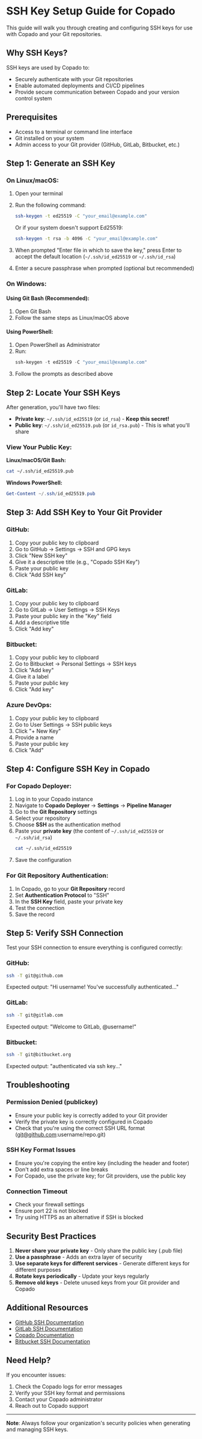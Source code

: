 # SSH Key Setup Guide for Copado

This guide will walk you through creating and configuring SSH keys for use with Copado and your Git repositories.

## Why SSH Keys?

SSH keys are used by Copado to:

- Securely authenticate with your Git repositories
- Enable automated deployments and CI/CD pipelines
- Provide secure communication between Copado and your version control system

## Prerequisites

- Access to a terminal or command line interface
- Git installed on your system
- Admin access to your Git provider (GitHub, GitLab, Bitbucket, etc.)

## Step 1: Generate an SSH Key

### On Linux/macOS:

1. Open your terminal
2. Run the following command:

   ```bash
   ssh-keygen -t ed25519 -C "your_email@example.com"
   ```

   Or if your system doesn't support Ed25519:

   ```bash
   ssh-keygen -t rsa -b 4096 -C "your_email@example.com"
   ```

3. When prompted "Enter file in which to save the key," press Enter to accept the default location (`~/.ssh/id_ed25519` or `~/.ssh/id_rsa`)

4. Enter a secure passphrase when prompted (optional but recommended)

### On Windows:

#### Using Git Bash (Recommended):

1. Open Git Bash
2. Follow the same steps as Linux/macOS above

#### Using PowerShell:

1. Open PowerShell as Administrator
2. Run:
   ```powershell
   ssh-keygen -t ed25519 -C "your_email@example.com"
   ```
3. Follow the prompts as described above

## Step 2: Locate Your SSH Keys

After generation, you'll have two files:

- **Private key**: `~/.ssh/id_ed25519` (or `id_rsa`) - **Keep this secret!**
- **Public key**: `~/.ssh/id_ed25519.pub` (or `id_rsa.pub`) - This is what you'll share

### View Your Public Key:

**Linux/macOS/Git Bash:**

```bash
cat ~/.ssh/id_ed25519.pub
```

**Windows PowerShell:**

```powershell
Get-Content ~/.ssh/id_ed25519.pub
```

## Step 3: Add SSH Key to Your Git Provider

### GitHub:

1. Copy your public key to clipboard
2. Go to GitHub → Settings → SSH and GPG keys
3. Click "New SSH key"
4. Give it a descriptive title (e.g., "Copado SSH Key")
5. Paste your public key
6. Click "Add SSH key"

### GitLab:

1. Copy your public key to clipboard
2. Go to GitLab → User Settings → SSH Keys
3. Paste your public key in the "Key" field
4. Add a descriptive title
5. Click "Add key"

### Bitbucket:

1. Copy your public key to clipboard
2. Go to Bitbucket → Personal Settings → SSH keys
3. Click "Add key"
4. Give it a label
5. Paste your public key
6. Click "Add key"

### Azure DevOps:

1. Copy your public key to clipboard
2. Go to User Settings → SSH public keys
3. Click "+ New Key"
4. Provide a name
5. Paste your public key
6. Click "Add"

## Step 4: Configure SSH Key in Copado

### For Copado Deployer:

1. Log in to your Copado instance
2. Navigate to **Copado Deployer** → **Settings** → **Pipeline Manager**
3. Go to the **Git Repository** settings
4. Select your repository
5. Choose **SSH** as the authentication method
6. Paste your **private key** (the content of `~/.ssh/id_ed25519` or `~/.ssh/id_rsa`)
   ```bash
   cat ~/.ssh/id_ed25519
   ```
7. Save the configuration

### For Git Repository Authentication:

1. In Copado, go to your **Git Repository** record
2. Set **Authentication Protocol** to "SSH"
3. In the **SSH Key** field, paste your private key
4. Test the connection
5. Save the record

## Step 5: Verify SSH Connection

Test your SSH connection to ensure everything is configured correctly:

### GitHub:

```bash
ssh -T git@github.com
```

Expected output: "Hi username! You've successfully authenticated..."

### GitLab:

```bash
ssh -T git@gitlab.com
```

Expected output: "Welcome to GitLab, @username!"

### Bitbucket:

```bash
ssh -T git@bitbucket.org
```

Expected output: "authenticated via ssh key..."

## Troubleshooting

### Permission Denied (publickey)

- Ensure your public key is correctly added to your Git provider
- Verify the private key is correctly configured in Copado
- Check that you're using the correct SSH URL format (git@github.com:username/repo.git)

### SSH Key Format Issues

- Ensure you're copying the entire key (including the header and footer)
- Don't add extra spaces or line breaks
- For Copado, use the private key; for Git providers, use the public key

### Connection Timeout

- Check your firewall settings
- Ensure port 22 is not blocked
- Try using HTTPS as an alternative if SSH is blocked

## Security Best Practices

1. **Never share your private key** - Only share the public key (.pub file)
2. **Use a passphrase** - Adds an extra layer of security
3. **Use separate keys for different services** - Generate different keys for different purposes
4. **Rotate keys periodically** - Update your keys regularly
5. **Remove old keys** - Delete unused keys from your Git provider and Copado

## Additional Resources

- [GitHub SSH Documentation](https://docs.github.com/en/authentication/connecting-to-github-with-ssh)
- [GitLab SSH Documentation](https://docs.gitlab.com/ee/user/ssh.html)
- [Copado Documentation](https://docs.copado.com)
- [Bitbucket SSH Documentation](https://support.atlassian.com/bitbucket-cloud/docs/set-up-an-ssh-key/)

## Need Help?

If you encounter issues:

1. Check the Copado logs for error messages
2. Verify your SSH key format and permissions
3. Contact your Copado administrator
4. Reach out to Copado support

---

**Note**: Always follow your organization's security policies when generating and managing SSH keys.
